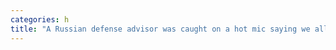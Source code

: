 ```yaml
---
categories: h
title: "A Russian defense advisor was caught on a hot mic saying we all know the drones are Iranian but the Kremlin doesnt want to admit it"
---
```

